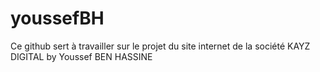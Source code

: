 # youssefBH
Ce github sert à travailler sur le projet du site internet de la société KAYZ DIGITAL by Youssef BEN HASSINE
